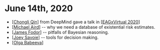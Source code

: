 # June 14th, 2020
- [[Chongli Qin]] from DeepMind gave a talk in [[EAGxVirtual 2020]]
- [[Michael Aird]] -- why we need a database of existential risk estimates.
- [[James Fodor]] -- pitfalls of Bayesian reasoning.
- [[Joey Savoie]] -- tools for decision making.
- [[Olga Babeeva]]

[//begin]: # "Autogenerated link references for markdown compatibility"
[Chongli Qin]: ../chongli-qin "Chongli Qin"
[EAGxVirtual 2020]: ../eagxvirtual-2020 "EAGxVirtual 2020"
[Michael Aird]: ../michael-aird "Michael Aird"
[James Fodor]: ../james-fodor "James Fodor"
[Joey Savoie]: ../joey-savoie "Joey Savoie"
[Olga Babeeva]: ../olga-babeeva "Olga Babeeva"
[//end]: # "Autogenerated link references"